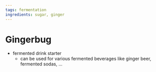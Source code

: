 ```yaml
---
tags: fermentation
ingredients: sugar, ginger
---
```

# Gingerbug
- fermented drink starter
	- can be used for various fermented beverages like ginger beer, fermented sodas, ...